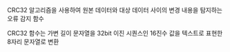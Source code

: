 CRC32 알고리즘을 사용하여 원본 데이터와 대상 데이터 사이의 변경 내용을 탐지하는 오류 감지 함수

 CRC32 함수는 가변 길이 문자열을 32bit 이진 시퀀스인 16진수 값을 텍스트로 표현한 8자리 문자열로 변환